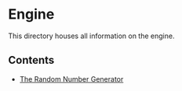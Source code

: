 # Engine
This directory houses all information on the engine.

## Contents

- [The Random Number Generator](./rand/readme.md)